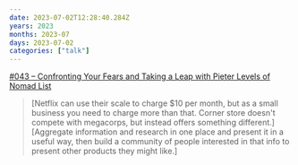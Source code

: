 ```yaml
---
date: 2023-07-02T12:28:40.284Z
years: 2023
months: 2023-07
days: 2023-07-02
categories: ["talk"]
---
```

[#043 – Confronting Your Fears and Taking a Leap with Pieter Levels of Nomad List](https://www.indiehackers.com/podcast/043-pieter-levels-of-nomad-list)

> [Netflix can use their scale to charge $10 per month, but as a small business you need to charge more than that. Corner store doesn't compete with megacorps, but instead offers something different.]
> [Aggregate information and research in one place and present it in a useful way, then build a community of people interested in that info to present other products they might like.]
